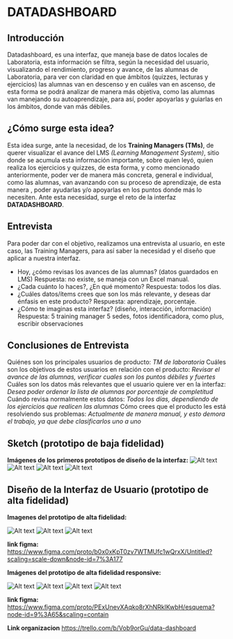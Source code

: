 # DATADASHBOARD

## Introducción

Datadashboard, es una interfaz, que maneja  base de datos locales de Laboratoria, esta información se filtra, según la necesidad del usuario,  visualizando el rendimiento, progreso y avance, de las alumnas de Laboratoria, para ver  con claridad en que ámbitos (quizzes, lecturas y ejercicios) las alumnas van en descenso y en cuáles van en ascenso, de esta forma se podrá analizar de manera más objetiva, como las alumnas  van manejando su autoaprendizaje, para así,  poder apoyarlas y guiarlas en los ámbitos, donde van más débiles.

##  ¿Cómo surge esta idea?

Esta idea surge, ante la necesidad, de los  **Training Managers (TMs)**, de querer visualizar el avance del LMS    _(Learning Management System)_, sitio donde se acumula esta información importante, sobre quien leyó, quien realiza los ejercicios y quizzes, de esta forma, y como mencionado anteriormente, poder ver de manera más concreta, general e individual, como las alumnas, van avanzando con su proceso de aprendizaje, de esta manera
, poder ayudarlas y/o apoyarlas en los puntos donde más lo necesiten. Ante esta necesidad, surge el reto de la interfaz **DATADASHBOARD**.

## Entrevista

Para poder dar con el objetivo, realizamos una entrevista al usuario, en este caso, las Training Managers, para así saber la necesidad y el diseño que aplicar a nuestra interfaz.

* Hoy, ¿cómo revisas los avances de las alumnas? (datos guardados en LMS)
  Respuesta: no existe, se maneja con un Excel manual.
* ¿Cada cuánto lo haces?, ¿En qué momento?
  Respuesta: todos los días.
* ¿Cuáles datos/ítems crees que son los más relevante, y deseas dar énfasis en este producto?
  Respuesta: aprendizaje, porcentaje.
* ¿Cómo te imaginas esta interfaz? (diseño, interacción, información)
  Respuesta: 5 training manager 5 sedes, fotos identificadora, como plus, escribir observaciones

## Conclusiones de Entrevista

Quiénes son los principales usuarios de producto: *TM de laboratoria*
Cuáles son los objetivos de estos usuarios en relación con el producto: *Revisar el avance de las alumnas, verificar cuales son los puntos débiles y fuertes*
Cuáles son los datos más relevantes que el usuario quiere ver en la interfaz: *Desea poder ordenar la lista de alumnas por porcentaje de completitud*
Cuándo revisa normalmente estos datos: *Todos los días, dependiendo de los ejercicios que realicen las alumnas*
Cómo crees que el producto les está resolviendo sus problemas: *Actualmente de manera manual, y esto demora el trabajo, ya que debe clasificarlos uno a uno*

## Sketch (prototipo de baja fidelidad)

**Imágenes de los primeros prototipos de diseño de la interfaz:**
![Alt text](src/UX/Sketchs/sketh-responsive2-.jpeg?raw=true)
![Alt text](src/UX/Sketchs/sketh-responsive2.jpeg?raw=true)
![Alt text](src/UX/Sketchs/sketch1-.jpeg?raw=true)
![Alt text](src/UX/Sketchs/sketch1.jpeg?raw=true)

## Diseño de la Interfaz de Usuario (prototipo de alta fidelidad)

**Imagenes del prototipo de alta fidelidad:**

![Alt text](src/UX/Sketchs/SKETCHA.png?raw=true)
![Alt text](src/UX/Sketchs/SKETCHB.png?raw=true)
![Alt text](src/UX/Sketchs/SKETCHC.png?raw=true)

**link figma:**
https://www.figma.com/proto/b0x0xKpT0zv7WTMUfc1wQrxX/Untitled?scaling=scale-down&node-id=7%3A177

**Imágenes del prototipo de alta fidelidad responsive:**

![Alt text](src/UX/Sketchs/sketcha1.png?raw=true)
![Alt text](src/UX/Sketchs/sketchb2.png?raw=true)
![Alt text](src/UX/Sketchs/sketchc3.png?raw=true)
![Alt text](src/UX/Sketchs/sketchd4.png?raw=true)

**link figma:**
https://www.figma.com/proto/PExUnevXAqko8rXhNRklKwbH/esquema?node-id=9%3A65&scaling=contain

**Link organizacion**
https://trello.com/b/Vob9orGu/data-dashboard
